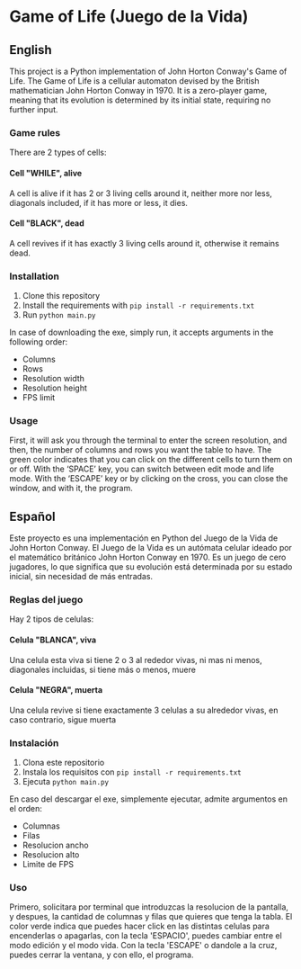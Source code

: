 # Game of Life (Juego de la Vida)

## English
This project is a Python implementation of John Horton Conway's Game of Life. The Game of Life is a cellular automaton devised by the British mathematician John Horton Conway in 1970. It is a zero-player game, meaning that its evolution is determined by its initial state, requiring no further input.

### Game rules
There are 2 types of cells:

#### Cell "WHILE", alive
A cell is alive if it has 2 or 3 living cells around it, neither more nor less, diagonals included, if it has more or less, it dies.

#### Cell "BLACK", dead
A cell revives if it has exactly 3 living cells around it, otherwise it remains dead.

### Installation
1. Clone this repository
2. Install the requirements with `pip install -r requirements.txt`
3. Run `python main.py`

In case of downloading the exe, simply run, it accepts arguments in the following order:
- Columns
- Rows
- Resolution width
- Resolution height
- FPS limit

### Usage
First, it will ask you through the terminal to enter the screen resolution, and then, the number of columns and rows you want the table to have.
The green color indicates that you can click on the different cells to turn them on or off.
With the ‘SPACE’ key, you can switch between edit mode and life mode. With the ‘ESCAPE’ key or by clicking on the cross, you can close the window, and with it, the program.

## Español
Este proyecto es una implementación en Python del Juego de la Vida de John Horton Conway. El Juego de la Vida es un autómata celular ideado por el matemático británico John Horton Conway en 1970. Es un juego de cero jugadores, lo que significa que su evolución está determinada por su estado inicial, sin necesidad de más entradas.

### Reglas del juego
Hay 2 tipos de celulas:

#### Celula "BLANCA", viva
Una celula esta viva si tiene 2 o 3 al rededor vivas, ni mas ni menos, diagonales incluidas, si tiene más o menos, muere

#### Celula "NEGRA", muerta
Una celula revive si tiene exactamente 3 celulas a su alrededor vivas, en caso contrario, sigue muerta

### Instalación
1. Clona este repositorio
2. Instala los requisitos con `pip install -r requirements.txt`
3. Ejecuta `python main.py`

En caso del descargar el exe, simplemente ejecutar, admite argumentos en el orden:
- Columnas
- Filas
- Resolucion ancho
- Resolucion alto
- Limite de FPS

### Uso
Primero, solicitara por terminal que introduzcas la resolucion de la pantalla, y despues, la cantidad de columnas y filas que quieres que tenga la tabla.
El color verde indica que puedes hacer click en las distintas celulas para encenderlas o apagarlas, con la tecla 'ESPACIO', puedes cambiar entre el modo edición y el modo vida.
Con la tecla 'ESCAPE' o dandole a la cruz, puedes cerrar la ventana, y con ello, el programa.